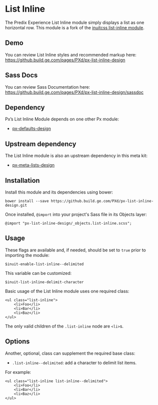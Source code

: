 # List Inline

The Predix Experience List Inline module simply displays a list as one horizontal row. This module is a fork of the [inuitcss list-inline module](https://github.com/inuitcss/objects.list-inline).

## Demo

You can review List Inline styles and recommended markup here: https://github.build.ge.com/pages/PXd/px-list-inline-design

## Sass Docs

You can review Sass Documentation here: https://github.build.ge.com/pages/PXd/px-list-inline-design/sassdoc

## Dependency

Px’s List Inline Module depends on one other Px module:

* [px-defaults-design](https://github.build.ge.com/PXd/px-defaults-design)

## Upstream dependency

The List Inline module is also an upstream dependency in this meta kit:

* [px-meta-lists-design](https://github.build.ge.com/PXd/px-meta-lists-design)

## Installation

Install this module and its dependencies using bower:

    bower install --save https://github.build.ge.com/PXd/px-list-inline-design.git

Once installed, `@import` into your project's Sass file in its Objects layer:

    @import "px-list-inline-design/_objects.list-inline.scss";

## Usage

These flags are available and, if needed, should be set to `true` prior to importing the module:

    $inuit-enable-list-inline--delimited

This variable can be customized:

    $inuit-list-inline-delimit-character

Basic usage of the List Inline module uses one required class:

    <ul class="list-inline">
        <li>Foo</li>
        <li>Bar</li>
        <li>Baz</li>
    </ul>

The only valid children of the `.list-inline` node are `<li>`s.

## Options

Another, optional, class can supplement the required base class:

* `.list-inline--delimited`: add a character to delimit list items.

For example:

    <ul class="list-inline list-inline--delimited">
        <li>Foo</li>
        <li>Bar</li>
        <li>Baz</li>
    </ul>
